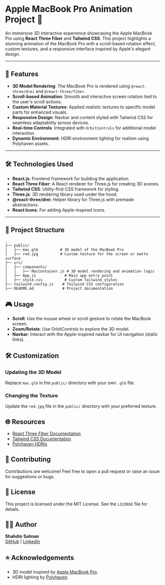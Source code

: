 # Apple MacBook Pro Animation Project 🎨

An immersive 3D interactive experience showcasing the Apple MacBook Pro using **React Three Fiber** and **Tailwind CSS**. This project highlights a stunning animation of the MacBook Pro with a scroll-based rotation effect, custom textures, and a responsive interface inspired by Apple's elegant design.

---

## 🌟 Features

- **3D Model Rendering**: The MacBook Pro is rendered using `@react-three/drei` and `@react-three/fiber`.
- **Scroll-based Animation**: Smooth and interactive screen rotation tied to the user's scroll actions.
- **Custom Material Textures**: Applied realistic textures to specific model parts for enhanced visuals.
- **Responsive Design**: Navbar and content styled with Tailwind CSS for seamless adaptability across devices.
- **Real-time Controls**: Integrated with `OrbitControls` for additional model interaction.
- **Dynamic Environment**: HDRI environment lighting for realism using Polyhaven assets.

---

## 🛠️ Technologies Used

- **React.js**: Frontend framework for building the application.
- **React Three Fiber**: A React renderer for Three.js for creating 3D scenes.
- **Tailwind CSS**: Utility-first CSS framework for styling.
- **Three.js**: 3D rendering library used under the hood.
- **@react-three/drei**: Helper library for Three.js with premade abstractions.
- **React Icons**: For adding Apple-inspired icons.

---

## 📂 Project Structure

```plaintext
.
├── public/
│   ├── mac.glb          # 3D model of the MacBook Pro
│   ├── red.jpg          # Custom texture for the screen or matte surface
├── src/
│   ├── components/
│   │   ├── MacContainer.js # 3D model rendering and animation logic
│   ├── App.js             # Main app entry point
│   ├── style.css          # Custom Tailwind styles
├── tailwind.config.js    # Tailwind CSS configuration
├── README.md             # Project documentation

```


## 🎮 Usage

- **Scroll**: Use the mouse wheel or scroll gesture to rotate the MacBook screen.
- **Zoom/Rotate**: Use OrbitControls to explore the 3D model.
- **Navbar**: Interact with the Apple-inspired navbar for UI navigation (static links).


## 🛠️ Customization

### Updating the 3D Model
Replace `mac.glb` in the `public/` directory with your own `.glb` file.

### Changing the Texture
Update the `red.jpg` file in the `public/` directory with your preferred texture.



## 🌐 Resources

- [React Three Fiber Documentation](https://docs.pmnd.rs/react-three-fiber/getting-started/introduction)
- [Tailwind CSS Documentation](https://tailwindcss.com/docs)
- [Polyhaven HDRIs](https://polyhaven.com/)



## 🤝 Contributing

Contributions are welcome! Feel free to open a pull request or raise an issue for suggestions or bugs.



## 📜 License

This project is licensed under the MIT License. See the `LICENSE` file for details.



## 🧑‍💻 Author

**Shahdin Salman**  
[GitHub](https://github.com/shahdinsalman23) | [LinkedIn](https://www.linkedin.com/in/shahdinsalman)



## ⭐ Acknowledgements

- 3D model inspired by [Apple MacBook Pro](https://www.apple.com/macbook-pro/).
- HDRI lighting by [Polyhaven](https://polyhaven.com/).



